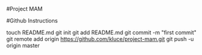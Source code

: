 #Project MAM


#Github Instructions

touch README.md
git init
git add README.md
git commit -m "first commit"
git remote add origin https://github.com/kluce/project-mam.git
git push -u origin master